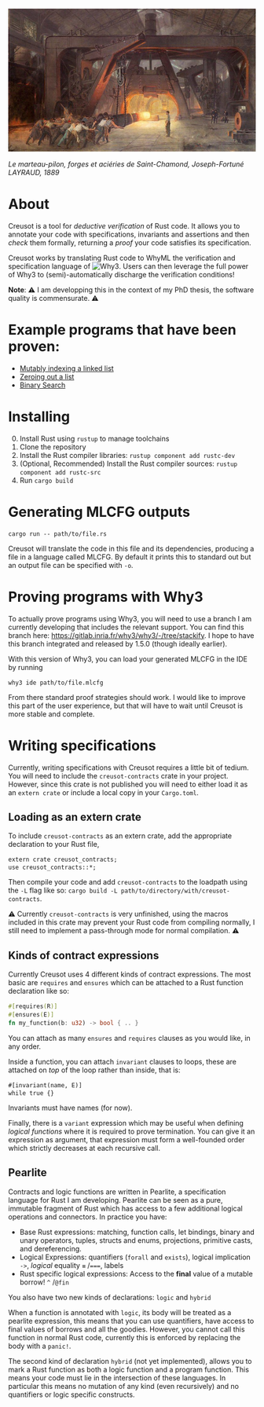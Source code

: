 ![](/static/marteau.jpg)

*Le marteau-pilon, forges et aciéries de Saint-Chamond, Joseph-Fortuné LAYRAUD, 1889*

# About

Creusot is a tool for *deductive verification* of Rust code. It allows you to annotate your code with specifications, invariants and assertions and then *check* them formally, returning a *proof* your code satisfies its specification.

Creusot works by translating Rust code to WhyML the verification and specification language of ![Why3](https://why3.lri.fr). Users can then leverage the full power of Why3 to (semi)-automatically discharge the verification conditions!

**Note**: :warning: I am developping this in the context of my PhD thesis, the software quality is commensurate. :warning:

# Example programs that have been proven:

- [Mutably indexing a linked list](creusot/tests/should_succeed/list_index_mut.rs)
- [Zeroing out a list](creusot/tests/should_succeed/all_zero.rs)
- [Binary Search](creusot/tests/should_succeed/binary_search.rs)



# Installing

0. Install Rust using `rustup` to manage toolchains
1. Clone the repository
2. Install the Rust compiler libraries: `rustup component add rustc-dev`
3. (Optional, Recommended) Install the Rust compiler sources: `rustup component add rustc-src`
4. Run `cargo build`

# Generating MLCFG outputs


```
cargo run -- path/to/file.rs
```

Creusot will translate the code in this file and its dependencies, producing a file in a language called MLCFG. By default it prints this to standard out but an output file can be specified with `-o`.

# Proving programs with Why3

To actually prove programs using Why3, you will need to use a branch I am currently developing that includes the relevant support. You can find this branch here: https://gitlab.inria.fr/why3/why3/-/tree/stackify. I hope to have this branch integrated and released by 1.5.0 (though ideally earlier).

With this version of Why3, you can load your generated MLCFG in the IDE by running

```
why3 ide path/to/file.mlcfg
```

From there standard proof strategies should work. I would like to improve this part of the user experience, but that will have to wait until Creusot is more stable and complete.

# Writing specifications

Currently, writing specifications with Creusot requires a little bit of tedium. You will need to include the `creusot-contracts` crate in your project. However, since this crate is not published you will need to either load it as an `extern crate` or include a local copy in your `Cargo.toml`.

## Loading as an extern crate

To include `creusot-contracts` as an extern crate, add the appropriate declaration to your Rust file,

```
extern crate creusot_contracts;
use creusot_contracts::*;
```

Then compile your code and add `creusot-contracts` to the loadpath using the `-L` flag like so: `cargo build -L path/to/directory/with/creusot-contracts`.

:warning: Currently `creusot-contracts` is very unfinished, using the macros included in this crate may prevent your Rust code from compiling normally, I still need to implement a pass-through mode for normal compilation. :warning:

## Kinds of contract expressions

Currently Creusot uses 4 different kinds of contract expressions. The most basic are `requires` and `ensures` which can be attached to a Rust function declaration like so:

```rust
#[requires(R)]
#[ensures(E)]
fn my_function(b: u32) -> bool { .. }
```

You can attach as many `ensures` and `requires` clauses as you would like, in any order.

Inside a function, you can attach `invariant` clauses to loops, these are attached on _top_ of the loop rather than inside, that is:

```
#[invariant(name, E)]
while true {}
```

Invariants must have names (for now).

Finally, there is a `variant` expression which may be useful when defining _logical functions_ where it is required to prove termination. You can give it an expression as argument, that expression must form a well-founded order which strictly decreases at each recursive call.

## Pearlite

Contracts and logic functions are written in Pearlite, a specification language for Rust I am developing. Pearlite can be seen as a pure, immutable fragment of Rust which has access to a few additional logical operations and connectors. In practice you have:

- Base Rust expressions: matching, function calls, let bindings, binary and unary operators, tuples, structs and enums, projections, primitive casts, and dereferencing.
- Logical Expressions: quantifiers (`forall` and `exists`), logical implication `->`, _logical_ equality `≡` /`===`, labels
- Rust specific logical expressions: Access to the **final** value of a mutable borrow! `^` /`@fin`

You also have two new kinds of declarations: `logic` and `hybrid`

When a function is annotated with `logic`, its body will be treated as a pearlite expression, this means that you can use quantifiers, have access to final values of borrows and all the goodies. However, you cannot call this function in normal Rust code, currently this is enforced by replacing the body with a `panic!`.

The second kind of declaration `hybrid` (not yet implemented), allows you to mark a Rust function as both a logic function and a program function. This means your code must lie in the intersection of these languages. In particular this means no mutation of any kind (even recursively) and no quantifiers or logic specific constructs.
